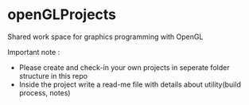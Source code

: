 # openGLProjects
Shared work space for graphics programming with OpenGL

Important note :
- Please create and check-in your own projects in seperate folder structure in this repo
- Inside the project write a read-me file with details about utility(build process, notes)
